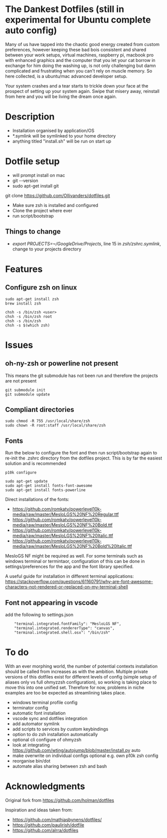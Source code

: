# The Dankest Dotfiles (still in experimental for Ubuntu complete auto config)

Many of us have tapped into the chaotic good energy created from custom preferences, however keeping these bad bois consistent and shared between your work setups, virtual machines, raspberry pi, macbook pro with enhanced graphics and the computer that you let your cat borrow in exchange for him doing the washing up, is not only challenging but damn complicated and frustrating when you can't rely on muscle memory. So here collected, is a ubuntu/mac advanced developer setup.

Your system crashes and a tear starts to trickle down your face at the prospect of setting up your system again. Swipe that misery away, reinstall from here and you will be living the dream once again.

# Description

- Installation organised by application/OS
- \*.symlink will be symlinked to your home directory
- anything titled "install.sh" will be run on start up

# Dotfile setup

- will prompt install on mac
- git --version
- sudo apt-get install git

git clone https://github.com/Ollivanders/dotfiles.git

- Make sure zsh is installed and configured
- Clone the project where ever
- run script/bootstrap

## Things to change

- _export PROJECTS=~/GoogleDrive/Projects_, line 15 in _zsh/zshrc.symlink_, change to your projects directory

# Features

## Configure zsh on linux

```
sudo apt-get install zsh
brew install zsh

chsh -s /bin/zsh <user>
chsh -s /bin/zsh root
chsh -s /bin/zsh
chsh -s $(which zsh)
```

# Issues

## oh-ny-zsh or powerline not present

This means the git submodule has not been run and therefore the projects are not present

```
git submodule init
git submodule update
```

## Compliant directories

```
sudo chmod -R 755 /usr/local/share/zsh
sudo chown -R root:staff /usr/local/share/zsh
```

## Fonts

Run the below to configure the font and then run script/bootstrap again to re-init the .zshrc directory from the dotfiles project. This is by far the easiest solution and is recommended

```
p10k configure
```

```
sudo apt-get update
sudo apt-get install fonts-font-awesome
sudo apt-get install fonts-powerline
```

Direct installations of the fonts:

- https://github.com/romkatv/powerlevel10k-media/raw/master/MesloLGS%20NF%20Regular.ttf
- https://github.com/romkatv/powerlevel10k-media/raw/master/MesloLGS%20NF%20Bold.ttf
- https://github.com/romkatv/powerlevel10k-media/raw/master/MesloLGS%20NF%20Italic.ttf
- https://github.com/romkatv/powerlevel10k-media/raw/master/MesloLGS%20NF%20Bold%20Italic.ttf

MesloGS NF might be required as well. For some terminals such as windows terminal or termintaor, configuration of this can be done in settings/preferences for the app and the font library specified.

A useful guide for installation in different terminal applications: https://stackoverflow.com/questions/61160791/why-are-font-awesome-characters-not-rendered-or-replaced-on-my-terminal-shell

## Font not appearing in vscode

add the following to settings.json

```
    "terminal.integrated.fontFamily": "MesloLGS NF",
    "terminal.integrated.rendererType": "canvas",
    "terminal.integrated.shell.osx": "/bin/zsh"
```

# To do

With an ever morphing world, the number of potential contexts installation should be called from increases as with the ambition. Multiple private versions of this dotfiles exist for different levels of config (simple setup of aliases only vs full ohmyzzsh configuration), so working is taking place to move this into one unified set. Therefore for now, problems in niche examples are too be expected as streamlining takes place.

- windows terminal profile config
- terminator config
- automatic font installation
- vscode sync and dotfiles integration
- add automator symlink
- add scripts to services by custom keybindings
- option to do zsh installation automatically
- optional cli configure of ohmyzsh
- look at integrating https://github.com/wting/autojump/blob/master/install.py auto
- make overwrite on individual configs optional e.g. own p10k zsh config
- reorganise bin/dot
- automate alias sharing between zsh and bash

# Acknowledgments

Original fork from https://github.com/holman/dotfiles

Inspiration and ideas taken from:

- https://github.com/mathiasbynens/dotfiles/
- https://github.com/paulirish/dotfile
- https://github.com/alrra/dotfiles
